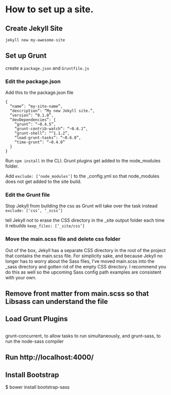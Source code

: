 # How to set up a site.

## Create Jekyll Site

```jekyll new my-awesome-site```

## Set up Grunt

create a ```package.json``` and ```Gruntfile.js```

### Edit the package.json

Add this to the package.json file

```
{
  “name”: “my-site-name”,
  “description”: “My new Jekyll site.”,
  “version”: “0.1.0”,
  “devDependencies”: {
    “grunt”: “~0.4.5”,
    “grunt-contrib-watch”: “~0.6.1”,
    “grunt-shell”: “^1.1.2”,
    “load-grunt-tasks”: “~0.6.0”,
    “time-grunt”: “~0.4.0”
  }
}
```

Run ```npm install``` in the CLI. Grunt plugins get added to the node_modules folder.

Add ```exclude: [‘node_modules’]``` to the _config.yml so that node_modules does not get added to the site build.

### Edit the Grunt file

Stop Jekyll from building the css as Grunt will take over the task instead
```exclude: [‘css’, ‘_scss’]```

tell Jekyll not to erase the CSS directory in the _site output folder each time it rebuilds
```keep_files: [‘_site/css’]```

### Move the main.scss file and delete css folder

Out of the box, Jekyll has a separate CSS directory in the root of the project that contains the main.scss file. For simplicity sake, and because Jekyll no longer has to worry about the Sass files, I’ve moved main.scss into the _sass directory and gotten rid of the empty CSS directory. I recommend you do this as well so the upcoming Sass config path examples are consistent with your own.

## Remove front matter from main.scss so that Libsass can understand the file

## Load Grunt Plugins

```npm install grunt-concurrent grunt-sass —save-dev
```
grunt-concurrent, to allow tasks to run simultaneously, and grunt-sass, to run the node-sass compiler

## Run http://localhost:4000/

## Install Bootstrap

$ bower install bootstrap-sass

